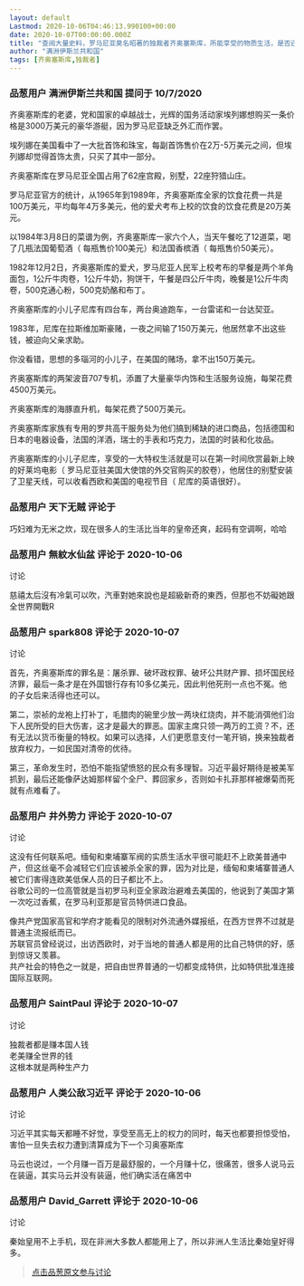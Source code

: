 ```yaml
---
layout: default
Lastmod: 2020-10-06T04:46:13.990100+00:00
date: 2020-10-07T00:00:00.000Z
title: "查阅大量史料，罗马尼亚臭名昭著的独裁者齐奥塞斯库，所能享受的物质生活，是否还真的不如很多美国富豪？"
author: "满洲伊斯兰共和国"
tags: [齐奥塞斯库,独裁者]
---
```



### 品葱用户 **满洲伊斯兰共和国** 提问于 10/7/2020
    
齐奥塞斯库的老婆，党和国家的卓越战士，光辉的国务活动家埃列娜想购买一条价格是3000万美元的豪华游艇，因为罗马尼亚缺乏外汇而作罢。  
  
埃列娜在美国看中了一大批首饰和珠宝，每副首饰售价在2万-5万美元之间，但埃列娜却觉得首饰太贵，只买了其中一部分。  
  
  
齐奥塞斯库在罗马尼亚全国占用了62座宫殿，别墅，22座狩猎山庄。  
  
罗马尼亚官方的统计，从1965年到1989年，齐奥塞斯库全家的饮食花费一共是100万美元，平均每年4万多美元，他的爱犬考布上校的饮食的饮食花费是20万美元。  
  
  
  
以1984年3月8日的菜谱为例，齐奥塞斯库一家六个人，当天午餐吃了12道菜，喝了几瓶法国葡萄酒（ 每瓶售价100美元）和法国香槟酒（ 每瓶售价50美元）。  
  
1982年12月2日，齐奥塞斯库的爱犬，罗马尼亚人民军上校考布的早餐是两个羊角面包，1公斤牛肉卷，1公斤牛奶，狗饼干，午餐是四公斤牛肉，晚餐是1公斤牛肉卷，500克通心粉，500克奶酪和布丁。  
  
  
  
齐奥塞斯库的小儿子尼库有四台车，两台奥迪跑车，一台雷诺和一台达契亚。  
  
  
1983年，尼库在拉斯维加斯豪赌，一夜之间输了150万美元，他居然拿不出这些钱，被迫向父亲求助。  
  
你没看错，思想的多瑙河的小儿子，在美国的赌场，拿不出150万美元。  
  
  
齐奥塞斯库的两架波音707专机，添置了大量豪华内饰和生活服务设施，每架花费4500万美元。  
  
齐奥塞斯库的海豚直升机，每架花费了500万美元。  
  
  
齐奥塞斯库家族有专用的罗共高干服务处为他们搞到稀缺的进口商品，包括德国和日本的电器设备，法国的洋酒，瑞士的手表和巧克力，法国的时装和化妆品。  
  
  
  
齐奥塞斯库的小儿子尼库，享受的一大特权生活就是可以在第一时间欣赏最新上映的好莱坞电影（ 罗马尼亚驻美国大使馆的外交官购买的胶卷），他居住的别墅安装了卫星天线，可以收看西欧和美国的电视节目（ 尼库的英语很好）。
    
                

### 品葱用户 **天下无贼** 评论于 
        
巧妇难为无米之炊，现在很多人的生活比当年的皇帝还爽，起码有空调啊，哈哈
        
                

### 品葱用户 **無紋水仙盆** 评论于 2020-10-06
讨论

        
慈禧太后沒有冷氣可以吹，汽車對她來說也是超級新奇的東西，但那也不妨礙她跟全世界開戰R
        
                

### 品葱用户 **spark808** 评论于 2020-10-07
讨论

        
首先，齐奥塞斯库的罪名是：屠杀罪、破坏政权罪、破坏公共财产罪、损坏国民经济罪，最后一条才是在外国银行存有10多亿美元，因此判他死刑一点也不冤。他的子女后来活得也还可以。  
  
第二，崇祯的龙袍上打补丁，毛腊肉的碗里少放一两块红烧肉，并不能消弭他们治下人民所受的巨大伤害，这才是最大的罪恶。国家主席只领一两万的工资？不，还有无法以货币衡量的特权。如果可以选择，人们更愿意支付一笔开销，换来独裁者放弃权力，一如民国对清帝的优待。  
  
第三，革命发生时，恐怕不能指望愤怒的民众有多理智。习近平最好期待是被美军抓到，最后还能像萨达姆那样留个全尸、葬回家乡，否则如卡扎菲那样被爆菊而死就有点难看了。
        
                

### 品葱用户 **井外势力** 评论于 2020-10-07
讨论

        
这没有任何联系吧。缅甸和柬埔寨军阀的实质生活水平很可能赶不上欧美普通中产，但这丝毫不会减轻它们应该被杀全家的罪，因为对比是，缅甸和柬埔寨普通人被它们害得连欧美低保人员的日子都比不上。  
谷歌公司的一位高管就是当初罗马利亚全家政治避难去美国的，他说到了美国才第一次吃过香蕉，在罗马利亚那是官员特供进口食品。  
  
像共产党国家高官和学府才能看见的限制对外流通外媒报纸，在西方世界不过就是普通主流报纸而已。  
苏联官员曾经说过，出访西欧时，对于当地的普通人都是用的比自己特供的好，感到惊讶又羡慕。  
共产社会的特色之一就是，把自由世界普通的一切都变成特供，比如特供批准连接国际互联网。
        
                

### 品葱用户 **SaintPaul** 评论于 2020-10-07
讨论

        
独裁者都是赚本国人钱  
老美赚全世界的钱  
这根本就是两种生产力
        
                

### 品葱用户 **人类公敌习近平** 评论于 2020-10-06
讨论

        
习近平其实每天都睡不好觉，享受至高无上的权力的同时，每天也都要担惊受怕，害怕一旦失去权力遭到清算成为下一个习奥塞斯库  
  
马云也说过，一个月赚一百万是最舒服的，一个月赚十亿，很痛苦，很多人说马云在装逼，其实马云并没有装逼，他们确实活在痛苦中
        
                

### 品葱用户 **David_Garrett** 评论于 2020-10-06
讨论

        
秦始皇用不上手机，现在非洲大多数人都能用上了，所以非洲人生活比秦始皇好得多。
        
                





> [点击品葱原文参与讨论](https://pincong.rocks/question/31827)

